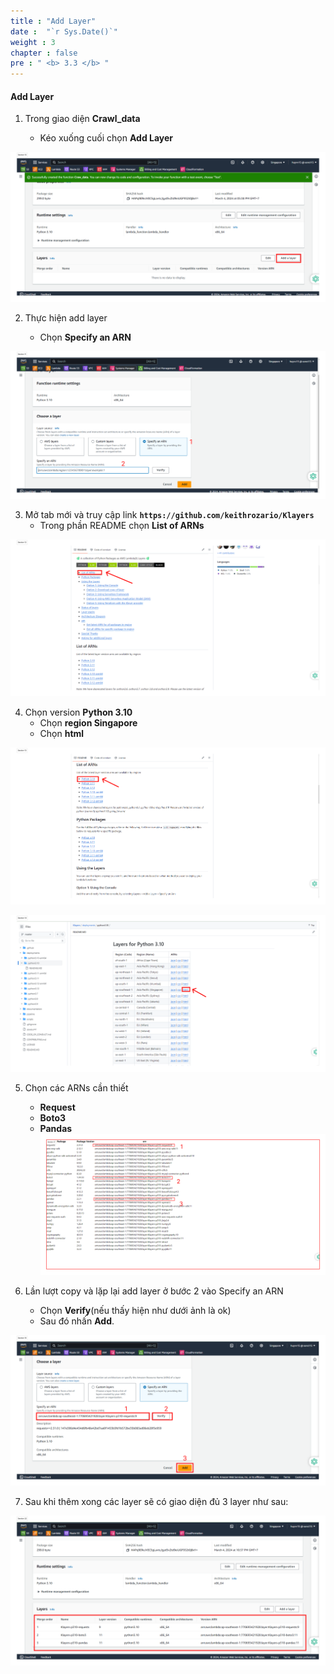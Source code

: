 ```yaml
---
title : "Add Layer"
date :  "`r Sys.Date()`" 
weight : 3 
chapter : false
pre : " <b> 3.3 </b> "
---
```


#### Add Layer

1. Trong giao diện **Crawl_data**

   - Kéo xuống cuối chọn **Add Layer**

![Create VPC](/images/3-Prerequiste/3.3-addlayer/1.png?featherlight=false&width=90pc)


2. Thực hiện add layer

   - Chọn **Specify an ARN**

![Create VPC](/images/3-Prerequiste/3.3-addlayer/2.png?featherlight=false&width=90pc)


3. Mở tab mới và truy cập link **```https://github.com/keithrozario/Klayers```**
   - Trong phần README chọn **List of ARNs**

![Create VPC](/images/3-Prerequiste/3.3-addlayer/3.png?featherlight=false&width=90pc)


4. Chọn version **Python 3.10**
   - Chọn **region Singapore**
   - Chọn **html**
   
![Create VPC](/images/3-Prerequiste/3.3-addlayer/4.png?featherlight=false&width=90pc)

![Create VPC](/images/3-Prerequiste/3.3-addlayer/5.png?featherlight=false&width=90pc)

5. Chọn các ARNs cần thiết
   - **Request**
   - **Boto3**
   - **Pandas**
![Create VPC](/images/3-Prerequiste/3.3-addlayer/6.png?featherlight=false&width=90pc)



6. Lần lượt copy và lặp lại add layer ở bước 2 vào Specify an ARN 
   - Chọn **Verify**(nếu thấy hiện như dưới ảnh là ok)
   - Sau đó nhấn **Add**.

![Create VPC](/images/3-Prerequiste/3.3-addlayer/7.png?featherlight=false&width=90pc)

7. Sau khi thêm xong các layer sẽ có giao diện đủ 3 layer như sau:

![Create VPC](/images/3-Prerequiste/3.3-addlayer/8.png?featherlight=false&width=90pc)
